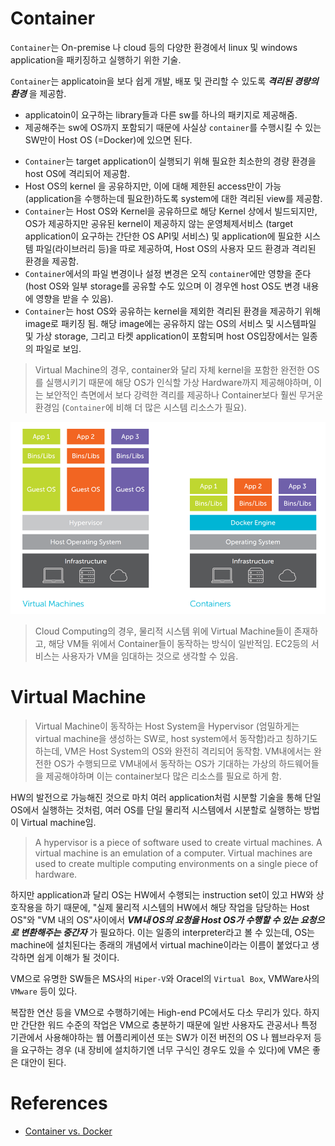 # Container

`Container`는 On-premise 나 cloud 등의 다양한 환경에서 linux 및 windows application을 패키징하고 실행하기 위한 기술.

`Container`는 applicatoin을 보다 쉽게 개발, 배포 및 관리할 수 있도록 ***격리된 경량의 환경*** 을 제공함.
  - applicatoin이 요구하는 library들과 다른 sw를 하나의 패키지로 제공해줌.
  - 제공해주는 sw에 OS까지 포함되기 때문에 사실상 `container`를 수행시킬 수 있는 SW만이 Host OS (=Docker)에 있으면 된다.

* `Container`는 target application이 실행되기 위해 필요한 최소한의 경량 환경을 host OS에 격리되어 제공함.
* Host OS의 kernel 을 공유하지만, 이에 대해 제한된 access만이 가능(application을 수행하는데 필요한)하도록 system에 대한 격리된 view를 제공함.
* `Container`는 Host OS와 Kernel을 공유하므로 해당 Kernel 상에서 빌드되지만, OS가 제공하지만 공유된 kernel이 제공하지 않는 운영체제서비스 (target application이 요구하는 간단한 OS API및 서비스) 및 application에 필요한 시스템 파일(라이브러리 등)을 따로 제공하여, Host OS의 사용자 모드 환경과 격리된 환경을 제공함.
* `Container`에서의 파일 변경이나 설정 변경은 오직 `container`에만 영향을 준다(host OS와 일부 storage를 공유할 수도 있으며 이 경우엔 host OS도 변경 내용에 영향을 받을 수 있음).
* `Container`는 host OS와 공유하는 kernel을 제외한 격리된 환경을 제공하기 위해 image로 패키징 됨. 해당 image에는 공유하지 않는 OS의 서비스 및 시스템파일 및 가상 storage, 그리고 타켓 application이 포함되며 host OS입장에서는 일종의 파일로 보임.

> Virtual Machine의 경우, container와 달리 자체 kernel을 포함한 완전한 OS를 실행시키기 때문에 해당 OS가 인식할 가상 Hardware까지 제공해야하며, 이는 보안적인 측면에서 보다 강력한 격리를 제공하나 Container보다 훨씬 무거운 환경임 (`Container`에 비해 더 많은 시스템 리소스가 필요).

![](./img/container_vs_vm.png)

> Cloud Computing의 경우, 물리적 시스템 위에 Virtual Machine들이 존재하고, 해당 VM들 위에서 Container들이 동작하는 방식이 일반적임. EC2등의 서비스는 사용자가 VM을 임대하는 것으로 생각할 수 있음.

# Virtual Machine

> Virtual Machine이 동작하는 Host System을 Hypervisor (엄밀하게는 virtual machine을 생성하는 SW로, host system에서 동작함)라고 칭하기도 하는데, VM은 Host System의 OS와 완전히 격리되어 동작함. VM내에서는 완전한 OS가 수행되므로 VM내에서 동작하는 OS가 기대하는 가상의 하드웨어들을 제공해야하며 이는 container보다 많은 리소스를 필요로 하게 함.

HW의 발전으로 가능해진 것으로 마치 여러 application처럼 시분할 기술을 통해 단일 OS에서 실행하는 것처럼, 여러 OS를 단일 물리적 시스템에서 시분할로 실행하는 방법이 Virtual machine임.

> A hypervisor is a piece of software used to create virtual machines. A virtual machine is an emulation of a computer. Virtual machines are used to create multiple computing environments on a single piece of hardware.

하지만 application과 달리 OS는 HW에서 수행되는 instruction set이 있고 HW와 상호작용을 하기 때문에, "실제 물리적 시스템의 HW에서 해당 작업을 담당하는 Host OS"와 "VM 내의 OS"사이에서 ***VM내 OS의 요청을 Host OS가 수행할 수 있는 요청으로 변환해주는 중간자*** 가 필요하다. 이는 일종의 interpreter라고 볼 수 있는데, OS는 machine에 설치된다는 종래의 개념에서 virtual machine이라는 이름이 붙었다고 생각하면 쉽게 이해가 될 것이다.

VM으로 유명한 SW들은 MS사의 `Hiper-V`와 Oracel의 `Virtual Box`, VMWare사의 `VMware` 등이 있다.

복잡한 연산 등을 VM으로 수행하기에는 High-end PC에서도 다소 무리가 있다. 하지만 간단한 워드 수준의 작업은 VM으로 충분하기 때문에 일반 사용자도 관공서나 특정 기관에서 사용해야하는 웹 어플리케이션 또는 SW가 이전 버전의 OS 나 웹브라우저 등을 요구하는 경우 (내 장비에 설치하기엔 너무 구식인 경우도 있을 수 있다)에 VM은 좋은 대안이 된다.



# References

* [Container vs. Docker](https://hazel-developer.tistory.com/m/242)